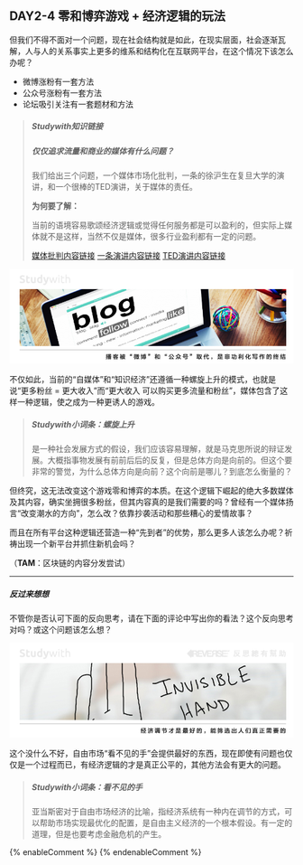 ## DAY2-4 零和博弈游戏 + 经济逻辑的玩法

但我们不得不面对一个问题，现在社会结构就是如此，在现实层面，社会逐渐瓦解，人与人的关系事实上更多的维系和结构化在互联网平台，在这个情况下该怎么办呢？

* 微博涨粉有一套方法
* 公众号涨粉有一套方法
* 论坛吸引关注有一套题材和方法

> ##### Studywith知识链接
>
> ##### 仅仅追求流量和商业的媒体有什么问题？
>
> 我们给出三个问题，一个媒体市场化批判，一条的徐沪生在复旦大学的演讲，和一个很棒的TED演讲，关于媒体的责任。
>
> **为何要了解：**
>
> 当前的语境容易歌颂经济逻辑或觉得任何服务都是可以盈利的，但实际上媒体就不是这样，当然不仅是媒体，很多行业盈利都有一定的问题。
>
> [媒体批判内容链接](http://www.aisixiang.com/data/100183.html)  [一条演讲内容链接](http://www.aisixiang.com/data/90307.html) [ TED演讲内容链接](https://www.ted.com/talks/david_puttnam_what_happens_when_the_media_s_priority_is_profit)

![](/assets/12a.jpg)

不仅如此，当前的“自媒体”和“知识经济”还遵循一种螺旋上升的模式，也就是说“更多粉丝 = 更大收入”而“更大收入 可以购买更多流量和粉丝”，媒体包含了这样一种逻辑，使之成为一种更诱人的游戏。

> ##### Studywith小词条：螺旋上升
> 是一种社会发展方式的假设，我们应该容易理解，就是马克思所说的辩证发展。大概指事物发展有前前后后的反复，但是总体方向是向前的。但这个要非常的警觉，为什么总体方向是向前？这个向前是哪儿？到底怎么衡量的？

但终究，这无法改变这个游戏零和博弈的本质。在这个逻辑下崛起的绝大多数媒体及其内容，确实坐拥很多粉丝，但其内容真的是我们需要的吗？曾经有一个媒体扬言“改变潮水的方向”，怎么改？依靠抄袭活动和那些糟心的爱情故事？

而且在所有平台这种逻辑还营造一种“先到者”的优势，那么更多人该怎么办呢？祈祷出现一个新平台并抓住新机会吗？

（**TAM**：区块链的内容分发尝试）

---

##### 反过来想想

不管你是否认可下面的反向思考，请在下面的评论中写出你的看法？这个反向思考对吗？或这个问题该怎么想？

![](/assets/34.jpg)

这个没什么不好，自由市场“看不见的手”会提供最好的东西，现在即使有问题也仅仅是一个过程而已，有经济逻辑的才是真正公平的，其他方法会有更大的问题。

> ##### Studywith小词条：看不见的手
> 亚当斯密对于自由市场经济的比喻，指经济系统有一种内在调节的方式，可以帮助市场实现最优化的配置，是自由主义经济的一个根本假设。有一定的道理，但是也要考虑金融危机的产生。

{% enableComment %}
{% endenableComment %}

